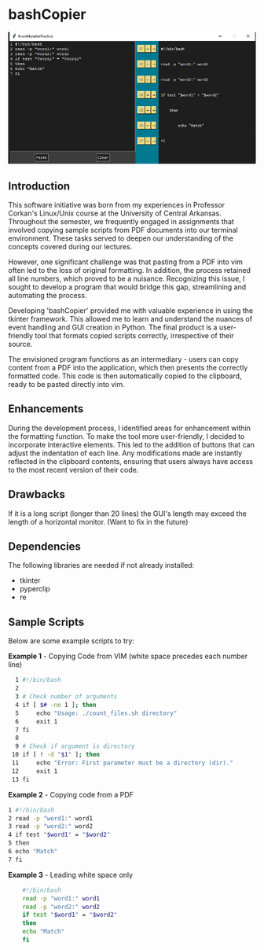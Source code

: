 # bashCopier

![Example](./example-image.PNG) 

## Introduction

This software initiative was born from my experiences in Professor Corkan's Linux/Unix course at the University of Central Arkansas. Throughout the semester, we frequently engaged in assignments that involved copying sample scripts from PDF documents into our terminal environment. These tasks served to deepen our understanding of the concepts covered during our lectures.

However, one significant challenge was that pasting from a PDF into vim often led to the loss of original formatting. In addition, the process retained all line numbers, which proved to be a nuisance. Recognizing this issue, I sought to develop a program that would bridge this gap, streamlining and automating the process.

Developing 'bashCopier' provided me with valuable experience in using the tkinter framework. This allowed me to learn and understand the nuances of event handling and GUI creation in Python. The final product is a user-friendly tool that formats copied scripts correctly, irrespective of their source.

The envisioned program functions as an intermediary - users can copy content from a PDF into the application, which then presents the correctly formatted code. This code is then automatically copied to the clipboard, ready to be pasted directly into vim.

## Enhancements

During the development process, I identified areas for enhancement within the formatting function. To make the tool more user-friendly, I decided to incorporate interactive elements. This led to the addition of buttons that can adjust the indentation of each line. Any modifications made are instantly reflected in the clipboard contents, ensuring that users always have access to the most recent version of their code.

## Drawbacks

If it is a long script (longer than 20 lines) the GUI's length may exceed the length of a horizontal monitor. (Want to fix in the future)

## Dependencies

The following libraries are needed if not already installed: 

- tkinter
- pyperclip
- re

## Sample Scripts

Below are some example scripts to try:

**Example 1** - Copying Code from VIM (white space precedes each number line)
```bash
  1 #!/bin/bash
  2
  3 # Check number of arguments
  4 if [ $# -ne 1 ]; then
  5     echo "Usage: ./count_files.sh directory"
  6     exit 1
  7 fi
  8
  9 # Check if argument is directory
 10 if [ ! -d "$1" ]; then
 11     echo "Error: First parameter must be a directory (dir)."
 12     exit 1
 13 fi
 ```

**Example 2** - Copying code from a PDF
```bash
1 #!/bin/bash
2 read -p "word1:" word1
3 read -p "word2:" word2
4 if test "$word1" = "$word2"
5 then
6 echo "Match"
7 fi
```

**Example 3** - Leading white space only
```bash
    #!/bin/bash
    read -p "word1:" word1
    read -p "word2:" word2
    if test "$word1" = "$word2"
    then
    echo "Match"
    fi
```


